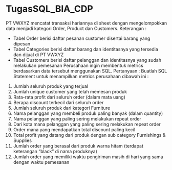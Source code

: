 # TugasSQL_BIA_CDP
PT VWXYZ mencatat transaksi hariannya di sheet dengan mengelompokkan
data menjadi kategori Order, Product dan Customers.
Keterangan :
- Tabel Order berisi daftar pesanan customer disertai barang yang
dipesan
- Tabel Categories berisi daftar barang dan identitasnya yang tersedia
dan dijual di PT VWXYZ
- Tabel Customers berisi daftar pelanggan dan identitasnya yang sudah
melakukan pemesanan
Perusahaan ingin membentuk metrics berdasarkan data tersebut
menggunakan SQL.
Pertanyaan :
Buatlah SQL Statement untuk menampilkan metrics perusahaan
dibawah ini :
1. Jumlah seluruh produk yang terjual
2. Jumlah unique customer yang telah memesan produk
3. Rata-rata profit dari seluruh order (dalam mata uang)
4. Berapa discount terkecil dari seluruh order
5. Jumlah seluruh produk dari kategori Furniture
6. Nama pelanggan yang membeli produk paling banyak
(dalam quantity)
7. Nama pelanggan yang paling sering melakukan repeat order
8. Dari kota mana pelanggan yang paling sering melakukan
repeat order
9. Order mana yang mendapatkan total discount paling kecil
10. Total profit yang datang dari produk dengan sub category
Furnishings & Supplies
11. Jumlah order yang berasal dari produk warna hitam (terdapat
keterangan “black” di nama produknya)
12. Jumlah order yang memiliki waktu pengiriman masih di hari
yang sama dengan waktu pemesanan
